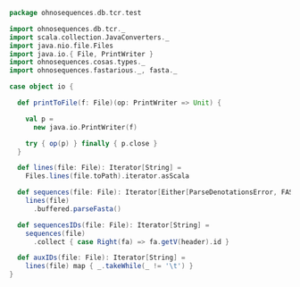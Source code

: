 
```scala
package ohnosequences.db.tcr.test

import ohnosequences.db.tcr._
import scala.collection.JavaConverters._
import java.nio.file.Files
import java.io.{ File, PrintWriter }
import ohnosequences.cosas.types._
import ohnosequences.fastarious._, fasta._

case object io {

  def printToFile(f: File)(op: PrintWriter => Unit) {

    val p =
      new java.io.PrintWriter(f)

    try { op(p) } finally { p.close }
  }

  def lines(file: File): Iterator[String] =
    Files.lines(file.toPath).iterator.asScala

  def sequences(file: File): Iterator[Either[ParseDenotationsError, FASTA.Value]] =
    lines(file)
      .buffered.parseFasta()

  def sequencesIDs(file: File): Iterator[String] =
    sequences(file)
      .collect { case Right(fa) => fa.getV(header).id }

  def auxIDs(file: File): Iterator[String] =
    lines(file) map { _.takeWhile(_ != '\t') }
}

```




[test/scala/outputData.scala]: outputData.scala.md
[test/scala/genericTests.scala]: genericTests.scala.md
[test/scala/inputData.scala]: inputData.scala.md
[test/scala/io.scala]: io.scala.md
[test/scala/humanTRB.scala]: humanTRB.scala.md
[main/scala/package.scala]: ../../main/scala/package.scala.md
[main/scala/model.scala]: ../../main/scala/model.scala.md
[main/scala/data.scala]: ../../main/scala/data.scala.md